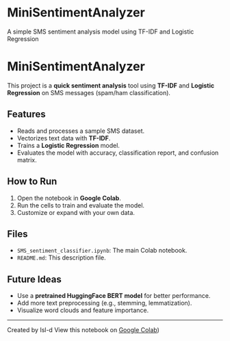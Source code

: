 # MiniSentimentAnalyzer
A simple SMS sentiment analysis model using TF-IDF and Logistic Regression
# MiniSentimentAnalyzer

This project is a **quick sentiment analysis** tool using **TF-IDF** and **Logistic Regression** on SMS messages (spam/ham classification).

##  Features
- Reads and processes a sample SMS dataset.
- Vectorizes text data with **TF-IDF**.
- Trains a **Logistic Regression** model.
- Evaluates the model with accuracy, classification report, and confusion matrix.

##  How to Run
1. Open the notebook in **Google Colab**.
2. Run the cells to train and evaluate the model.
3. Customize or expand with your own data.

##  Files
- `SMS_sentiment_classifier.ipynb`: The main Colab notebook.
- `README.md`: This description file.

## Future Ideas
- Use a **pretrained HuggingFace BERT model** for better performance.
- Add more text preprocessing (e.g., stemming, lemmatization).
- Visualize word clouds and feature importance.

---

Created by Isl-d
View this notebook on [Google Colab](https://colab.research.google.com/drive/1tfwxFrPvEpERm_78Osz3E4aa56im3gVW#scrollTo=zBltt_iFCZ5J))
